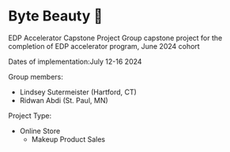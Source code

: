# Byte Beauty 💄
EDP Accelerator Capstone Project
Group capstone project for the completion of EDP accelerator program, June 2024 cohort

Dates of implementation:July 12-16 2024

Group members: 
- Lindsey Sutermeister (Hartford, CT)
- Ridwan Abdi (St. Paul, MN)

Project Type:
- Online Store
  - Makeup Product Sales
 
  

